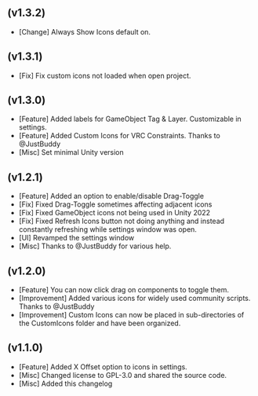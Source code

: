 (v1.3.2)
--------
- [Change] Always Show Icons default on.

(v1.3.1)
--------
- [Fix] Fix custom icons not loaded when open project.

(v1.3.0)
--------
- [Feature] Added labels for GameObject Tag & Layer. Customizable in settings.
- [Feature] Added Custom Icons for VRC Constraints. Thanks to @JustBuddy
- [Misc] Set minimal Unity version

(v1.2.1)
--------
- [Feature] Added an option to enable/disable Drag-Toggle
- [Fix] Fixed Drag-Toggle sometimes affecting adjacent icons
- [Fix] Fixed GameObject icons not being used in Unity 2022
- [Fix] Fixed Refresh Icons button not doing anything and instead constantly refreshing while settings window was open.
- [UI] Revamped the settings window
- [Misc] Thanks to @JustBuddy for various help.

(v1.2.0)
--------
- [Feature] You can now click drag on components to toggle them.
- [Improvement] Added various icons for widely used community scripts. Thanks to @JustBuddy
- [Improvement] Custom Icons can now be placed in sub-directories of the CustomIcons folder and have been organized.

(v1.1.0)
--------
- [Feature] Added X Offset option to icons in settings.
- [Misc] Changed license to GPL-3.0 and shared the source code.
- [Misc] Added this changelog